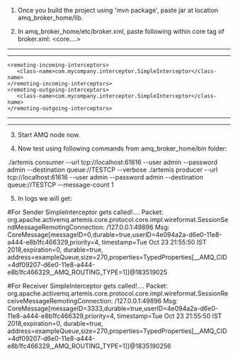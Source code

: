 1. Once you build the project using 'mvn package', paste jar at location amq_broker_home/lib. 

2. In amq_broker_home/etc/broker.xml, paste following within core tag of broker.xml:
<core....>
---
---
    <remoting-incoming-interceptors>
       <class-name>com.mycompany.interceptor.SimpleInterceptor</class-name>
    </remoting-incoming-interceptors>
    <remoting-outgoing-interceptors>
       <class-name>com.mycompany.interceptor.SimpleInterceptor</class-name>
    </remoting-outgoing-interceptors>
---
---
</core>

3. Start AMQ node now.

4. Now test using following commands from amq_broker_home/bin folder:

./artemis consumer --url tcp://localhost:61616 --user admin --password admin --destination queue://TESTCP --verbose
./artemis producer --url tcp://localhost:61616 --user admin --password admin --destination queue://TESTCP --message-count 1 

5. In logs we will get:

#For Sender
SimpleInterceptor gets called!.... Packet: org.apache.activemq.artemis.core.protocol.core.impl.wireformat.SessionSendMessageRemotingConnection: /127.0.0.1:49896
Msg: CoreMessage[messageID=0,durable=true,userID=4e094a2a-d6e0-11e8-a444-e8b1fc466329,priority=4, timestamp=Tue Oct 23 21:55:50 IST 2018,expiration=0, durable=true, address=exampleQueue,size=270,properties=TypedProperties[__AMQ_CID=4df09207-d6e0-11e8-a444-e8b1fc466329,_AMQ_ROUTING_TYPE=1]]@183519025

#For Receiver
SimpleInterceptor gets called!.... Packet: org.apache.activemq.artemis.core.protocol.core.impl.wireformat.SessionReceiveMessageRemotingConnection: /127.0.0.1:49896
Msg: CoreMessage[messageID=3333,durable=true,userID=4e094a2a-d6e0-11e8-a444-e8b1fc466329,priority=4, timestamp=Tue Oct 23 21:55:50 IST 2018,expiration=0, durable=true, address=exampleQueue,size=270,properties=TypedProperties[__AMQ_CID=4df09207-d6e0-11e8-a444-e8b1fc466329,_AMQ_ROUTING_TYPE=1]]@1835190256
 



